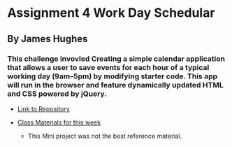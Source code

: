 # Assignment 4 Work Day Schedular
## By James Hughes
### This challenge invovled Creating a simple calendar application that allows a user to save events for each hour of a typical working day (9am–5pm) by modifying starter code. This app will run in the browser and feature dynamically updated HTML and CSS powered by jQuery.
* [Link to Repository](https://github.com/Jameshughes2009/assignment-5)

* [Class Materials for this week](https://git.bootcampcontent.com/University-of-Toronto/UTOR-VIRT-FSF-PT-12-2023-U-LOLC/-/tree/main/05-Third-Party-APIs/01-Activities/28-Stu_Mini-Project?ref_type=heads)
    * This Mini project was not the best reference material. 